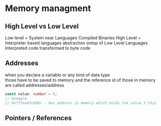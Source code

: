 # Memory managment

## High Level vs Low Level

Low level = System near Languages Compiled Binaries
High Level = Interpreter based languages abstraction ontop of Low Level Languages Interpreted code transformed to byte code

## Addresses

when you declare a variable or any kind of data type  
those have to be saved to memory and the reference id of those in memory are called addresses/address

```typescript
const value: number = 5;
// example
// 0x7ffee43c608c - hex address in memory which holds the value 5 this represents the variable value declared and initialized above.
```

## Pointers / References
